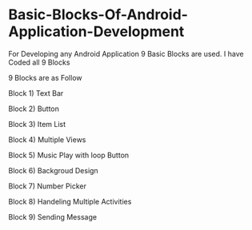 # Basic-Blocks-Of-Android-Application-Development
For Developing any Android Application 9 Basic Blocks are used. I have Coded all 9 Blocks 

9 Blocks are as Follow 

Block 1) Text Bar

Block 2) Button 

Block 3) Item List

Block 4) Multiple Views 

Block 5) Music Play with loop Button

Block 6) Backgroud Design 

Block 7) Number Picker

Block 8) Handeling Multiple Activities

Block 9) Sending Message 
